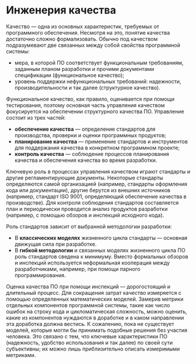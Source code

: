 # Инженерия качества

Качество — одна из основных характеристик, требуемых от программного обеспечения.
Несмотря на это, понятие качества достаточно сложно формализовать.
Обычно под качеством подразумевают две связанных между собой свойства
программной системы:

* мера, в которой ПО соответствует функциональным требованиям, заданным планом разработки
  и прочими документами спецификации (функциональное качество);
* уровень поддержки нефункциональных требований: надежности, производительности
  и так далее (структурное качество).

<!--more-->

Функциональное качество, как правило, оценивается при помощи тестирования,
поэтому основная часть управления качеством фокусируется на обеспечении структурного
качества ПО. Управление состоит из трех частей:

* **обеспечение качества** — определение стандартов для производства,
  проверки и оценки программных продуктов;
* **планирование качества** — применение стандартов и инструментов для поддержания
  качества в конкретном программном проекте;
* **контроль качества** — соблюдение процессов планирования качества и обеспечения
  качества во время разработки.

Ключевую роль в процессах управления качеством играют стандарты и другие регламентирующие
документы. Некоторые стандарты определяются самой организацией (например, стандарты
оформления кода или документации), другие берутся из внешних источников (например,
стандарт ISO 9001, определяющий обеспечение качества в производстве).
Для контроля соблюдения стандартов составляется план и периодически проводится анализ
продуктов разработки (например, с помощью обзоров и инспекций исходного кода).

Роль стандартов зависит от выбранной методологии разработки:

* В **классических моделях** жизненного цикла стандарты — основная движущая сила
  при разработке.
* В **гибкой методологии** и связанных моделях жизненного цикла ПО роль стандартов
  сведена к минимуму. Вместо формальных обзоров и инспекций используется неформальная
  кооперация между разработчиками, например, при помощи парного программирования.

Оценка качества ПО при помощи инспекций — дорогостоящий и длительный процесс.
Для сокращения затрат качество измеряется с помощью определенных математических
моделей. Замерив метрики отдельных компонентов программной системы,
такие как число ошибок на строку кода и цикломатическая сложность, можно оценить,
какие из компонентов нуждаются в доработке и в каком направлении эта доработка
должна вестись. К сожалению, пока не существует моделей, которые могли бы принимать
подобные решения без участия человека. Это связано с тем, что ключевые характеристики
ПО (надежность, удобство использования и так далее) по своей сути субъективны;
их можно лишь приблизительно описать измеримыми метриками.
